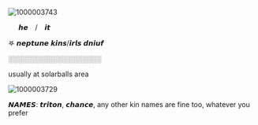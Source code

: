 ![1000003743](https://github.com/user-attachments/assets/713e1ed4-6dc2-46d7-a674-4636102ee50a)



  ⠀⠀𝙝𝙚  ⠀/  ⠀𝙞𝙩 ⠀


𖤐  𝙣𝙚𝙥𝙩𝙪𝙣𝙚 𝙠𝙞𝙣𝙨/𝙞𝙧𝙡𝙨 𝙙𝙣𝙞𝙪𝙛 


░░░░░░░░░░░░░░░░░░░


usually at solarballs area

![1000003729](https://github.com/user-attachments/assets/9f256598-3012-400a-a93f-861cc019b8ca)

 𝙉𝘼𝙈𝙀𝙎: 𝙩𝙧𝙞𝙩𝙤𝙣, 𝙘𝙝𝙖𝙣𝙘𝙚, any other kin names are fine too, whatever you prefer 

